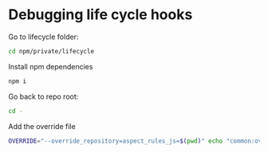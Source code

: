 # Debugging life cycle hooks

Go to lifecycle folder:
```sh
cd npm/private/lifecycle
```

Install npm dependencies
```sh
npm i
```

Go back to repo root:
```sh
cd -
```

Add the override file

```sh
OVERRIDE="--override_repository=aspect_rules_js=$(pwd)" echo "common:override $OVERRIDE" >> ~/.bazelrc
```

